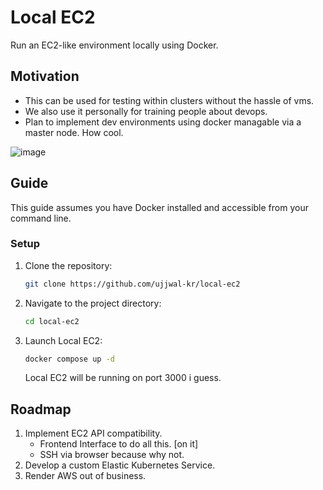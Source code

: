 # Local EC2

Run an EC2-like environment locally using Docker.

## Motivation
- This can be used for testing within clusters without the hassle of vms.
- We also use it personally for training people about devops.
- Plan to implement dev environments using docker managable via a master node. How cool.

![image](https://github.com/user-attachments/assets/eca758ae-cc12-4356-9472-87fe897ebd2a)

## Guide

This guide assumes you have Docker installed and accessible from your command line.

### Setup

1. Clone the repository:
   ```bash
   git clone https://github.com/ujjwal-kr/local-ec2
   ```

2. Navigate to the project directory:
   ```bash
   cd local-ec2
   ```

3. Launch Local EC2:
   ```bash
   docker compose up -d
   ```

   Local EC2 will be running on port 3000 i guess.

## Roadmap

1. Implement EC2 API compatibility.
   - Frontend Interface to do all this. [on it]
   - SSH via browser because why not.
2. Develop a custom Elastic Kubernetes Service.
3. Render AWS out of business.
